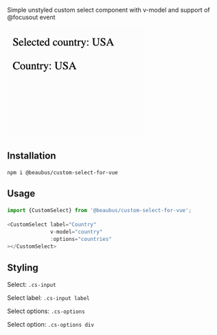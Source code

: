 Simple unstyled custom select component with v-model and support of @focusout event

![](demo.gif)

## Installation
```shell
npm i @beaubus/custom-select-for-vue
```

## Usage
```js
import {CustomSelect} from '@beaubus/custom-select-for-vue';

<CustomSelect label="Country"
              v-model="country"
              :options="countries"
></CustomSelect>

```


## Styling
Select: `.cs-input`

Select label: `.cs-input label`

Select options: `.cs-options`

Select option: `.cs-options div`
